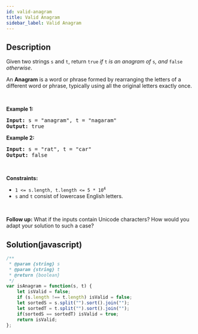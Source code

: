 ```yaml
---
id: valid-anagram
title: Valid Anagram
sidebar_label: Valid Anagram
---
```

## Description
<div class="description">
<p>Given two strings <code>s</code> and <code>t</code>, return <code>true</code> <em>if</em> <code>t</code> <em>is an anagram of</em> <code>s</code><em>, and</em> <code>false</code> <em>otherwise</em>.</p>

<p>An <strong>Anagram</strong> is a word or phrase formed by rearranging the letters of a different word or phrase, typically using all the original letters exactly once.</p>

<p>&nbsp;</p>
<p><strong>Example 1:</strong></p>
<pre><strong>Input:</strong> s = "anagram", t = "nagaram"
<strong>Output:</strong> true
</pre><p><strong>Example 2:</strong></p>
<pre><strong>Input:</strong> s = "rat", t = "car"
<strong>Output:</strong> false
</pre>
<p>&nbsp;</p>
<p><strong>Constraints:</strong></p>

<ul>
	<li><code>1 &lt;= s.length, t.length &lt;= 5 * 10<sup>4</sup></code></li>
	<li><code>s</code> and <code>t</code> consist of lowercase English letters.</li>
</ul>

<p>&nbsp;</p>
<p><strong>Follow up:</strong> What if the inputs contain Unicode characters? How would you adapt your solution to such a case?</p>

</div>

## Solution(javascript)
```javascript
/**
 * @param {string} s
 * @param {string} t
 * @return {boolean}
 */
var isAnagram = function(s, t) {
    let isValid = false;
    if (s.length !== t.length) isValid = false;
    let sortedS = s.split("").sort().join("");
    let sortedT = t.split("").sort().join("");
    if(sortedS == sortedT) isValid = true;
    return isValid;
};
```